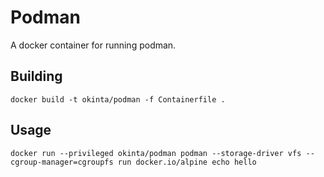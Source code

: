 # Podman

A docker container for running podman.

## Building

    docker build -t okinta/podman -f Containerfile .

## Usage

    docker run --privileged okinta/podman podman --storage-driver vfs --cgroup-manager=cgroupfs run docker.io/alpine echo hello
